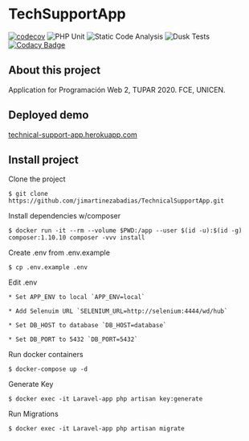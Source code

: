 # TechSupportApp
[![codecov](https://codecov.io/gh/jimartinezabadias/TechnicalSupportApp/branch/master/graph/badge.svg)](https://codecov.io/gh/jimartinezabadias/TechnicalSupportApp)
![PHP Unit](https://github.com/jimartinezabadias/TechnicalSupportApp/workflows/Laravel/badge.svg)
![Static Code Analysis](https://github.com/jimartinezabadias/TechnicalSupportApp/workflows/Static%20Code%20Analysis/badge.svg)
![Dusk Tests](https://github.com/jimartinezabadias/TechnicalSupportApp/workflows/Dusk%20Tests/badge.svg)
[![Codacy Badge](https://app.codacy.com/project/badge/Grade/0888955c12db43a1b52963ba39df7dba)](https://www.codacy.com/gh/jimartinezabadias/TechnicalSupportApp/dashboard?utm_source=github.com&amp;utm_medium=referral&amp;utm_content=jimartinezabadias/TechnicalSupportApp&amp;utm_campaign=Badge_Grade)

## About this project
Application for Programación Web 2, TUPAR 2020. FCE, UNICEN.

## Deployed demo
<a href="https://technical-support-app.herokuapp.com/">technical-support-app.herokuapp.com</a>

## Install project

Clone the project

`$ git clone https://github.com/jimartinezabadias/TechnicalSupportApp.git`

Install dependencies w/composer

`$ docker run -it --rm --volume $PWD:/app --user $(id -u):$(id -g) composer:1.10.10 composer -vvv install`

Create .env from .env.example

`$ cp .env.example .env`

Edit .env

    * Set APP_ENV to local `APP_ENV=local`
    
    * Add Selenuim URL `SELENIUM_URL=http://selenium:4444/wd/hub`
    
    * Set DB_HOST to database `DB_HOST=database`
    
    * Set DB_PORT to 5432 `DB_PORT=5432`

Run docker containers

`$ docker-compose up -d`

Generate Key

`$ docker exec -it Laravel-app php artisan key:generate`

Run Migrations

`$ docker exec -it Laravel-app php artisan migrate`

